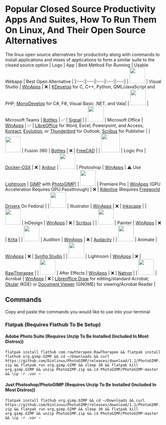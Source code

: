 # Popular Closed Source Productivity Apps And Suites, How To Run Them On Linux, And Their Open Source Alternatives
The linux open source alternatives for productivity along with commands to install applications and mixes of applications to form a similar suite to the closed source option
| Logo | App | Best Method For Running | Usable Webapp | Best Open Alternative |
|:---:|:---:|:---:|:---:|:---:|
| <img src="https://gdm-catalog-fmapi-prod.imgix.net/ProductLogo/1b6d695a-be0d-4aaf-920f-675585b5bb9c.png?auto=format&ixlib=react-9.0.3&w=1074" width="50"> | Visual Studio | [WinApps](https://github.com/Fmstrat/winapps) | ❌ | [KDevelop](https://kdevelop.org/) for C, C++, Python, QML/JavaScript and PHP; [MonoDevelop](https://www.monodevelop.com/) for C#, F#, Visual Basic .NET, and Vala|
| <img src="https://iconape.com/wp-content/png_logo_vector/microsoft-teams.png" width="50"> | Microsoft Teams | [Bottles](https://usebottles.com/) | ✅ | [Signal](https://flathub.org/apps/org.signal.Signal) |
| <img src="https://clipground.com/images/clipart-no-office-2013-7.png" height="50"> | Microsoft Office | [WinApps](https://github.com/Fmstrat/winapps) | ✅ | [LibreOffice](https://www.libreoffice.org/) for Word, Excel, Powerpoint, and Access; [Kontact](https://kontact.kde.org/), [Evolution](https://wiki.gnome.org/Apps/Evolution/), or [Thunderbird](https://www.thunderbird.net/en-US/) for Outlook; [Scribus](https://www.scribus.net/) for Publisher |
| <img src="https://cdn.shopify.com/s/files/1/0246/0798/1613/products/autodesk-fusion-360-small-social-400_2000x.png?v=1650012030" width="50"> | Fusion 360 | [Bottles](https://usebottles.com/) | ❌ | [FreeCAD](https://www.freecad.org/index.php) |
| <img src="https://cdn.jim-nielsen.com/macos/1024/logic-pro-2020-12-10.png" width="60"> | Logic Pro | [Docker-OSX](https://github.com/sickcodes/Docker-OSX) | ❌ | [Ardour](https://ardour.org/)
| <img src="https://www.adobe.com/content/dam/cc/icons/photoshop.svg" width="50"> | Photoshop | [WinApps](https://github.com/Fmstrat/winapps) | ⚠ Use [Lightroom](https://lightroom.adobe.com/) | [GIMP](https://www.gimp.org/) with [PhotoGIMP](https://github.com/Diolinux/PhotoGIMP)|
| <img src="https://www.adobe.com/content/dam/cc/icons/premiere.svg" width="50"> | Premiere Pro | [WinApps](https://github.com/Fmstrat/winapps) (GPU Acceleration Requires GPU Passthrough) | ❌ | [Kdenlive](https://kdenlive.org/en/) (Requires [Freeworld Drivers](https://gist.github.com/Champe20/7200319a37c5b238e100251e17625b64) On Fedora) |
| <img src="https://www.adobe.com/content/dam/cc/icons/illustrator.svg" width="50"> | Illustrator | [WinApps](https://github.com/Fmstrat/winapps) | ❌ | [Inkscape](https://inkscape.org/) |
| <img src="https://www.adobe.com/content/dam/cc/icons/indesign.svg" width="50"> | InDesign | [WinApps](https://github.com/Fmstrat/winapps) | ❌ | [Scribus](https://www.scribus.net/) |
| <img src="https://www.adobe.com/content/dam/cc/icons/pt_appicon_256.svg" width="50"> | Painter | [WinApps](https://github.com/Fmstrat/winapps) | ❌ | [Krita](https://krita.org/) |
| <img src="https://www.adobe.com/content/dam/shared/images/product-icons/svg/audition.svg" width="50"> | Audition | [WinApps](https://github.com/Fmstrat/winapps) | ❌ | [Audacity](https://www.audacityteam.org/) |
| <img src="https://www.adobe.com/content/dam/shared/images/product-icons/svg/animate.svg" width="50"> | Animate | [WinApps](https://github.com/Fmstrat/winapps) | ❌ | [Synfig Studio](https://synfig.gumroad.com/l/synfig) |
| <img src="https://www.adobe.com/content/dam/shared/images/product-icons/svg/lightroom.svg" width="50"> | Lightroom | [WinApps](https://github.com/Fmstrat/winapps) | ❌ | [RawTherapee](https://rawtherapee.com/) |
| <img src="https://www.adobe.com/content/dam/shared/images/product-icons/svg/after-effects.svg" width="50"> | After Effects | [WinApps](https://github.com/Fmstrat/winapps) | ❌ | [Natron](https://natrongithub.github.io/) |
| <img src="https://www.adobe.com/content/dam/shared/images/product-icons/svg/acrobat.svg" width="50"> | Acrobat |  [WinApps](https://github.com/Fmstrat/winapps) | ❌ | [Libreoffice Draw](https://www.libreoffice.org/discover/draw/) for editing/standard Acrobat; [Okular](https://okular.kde.org/) (KDE) or [Document Viewer](https://apps.gnome.org/app/org.gnome.Evince/) (GNOME) for viewing/Acrobat Reader |
## Commands
Copy and paste the commands you would like to use into your terminal
### Flatpak (Requires Flathub To Be Setup)
#### Adobe Photo Suite (Requires Unzip To Be Installed (Included In Most Distros))
```flatpak install flathub com.rawtherapee.RawTherapee && flatpak install flathub org.gimp.GIMP && cd ~/Downloads && curl https://github.com/Diolinux/PhotoGIMP/releases/download/1.1/PhotoGIMP.zip && flatpak run org.gimp.GIMP && sleep 30 && flatpak kill org.gimp.GIMP && unzip PhotoGIMP.zip && cd PhotoGIMP/PhotoGIMP-master && \cp -r .var ~```
#### Just Photoshop/PhotoGIMP (Requires Unzip To Be Installed (Included In Most Distros))
```flatpak install flathub org.gimp.GIMP && cd ~/Downloads && curl https://github.com/Diolinux/PhotoGIMP/releases/download/1.1/PhotoGIMP.zip && flatpak run org.gimp.GIMP && sleep 30 && flatpak kill org.gimp.GIMP && unzip PhotoGIMP.zip && cd PhotoGIMP/PhotoGIMP-master && \cp -r .var ~```
